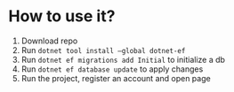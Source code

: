 # How to use it?
1. Download repo
2. Run `dotnet tool install —global dotnet-ef`
3. Run `dotnet ef migrations add Initial` to initialize a db
4. Run `dotnet ef database update` to apply changes
5. Run the project, register an account and open page